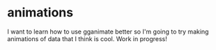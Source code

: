 # animations
I want to learn how to use gganimate better so I'm going to try making animations of data that I think is cool. Work in progress!
